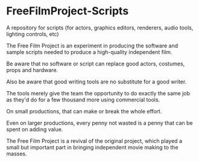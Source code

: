 # FreeFilmProject-Scripts
A repository for scripts (for actors, graphics editors, renderers, audio tools, lighting controls, etc)

The Free Film Project is an experiment in producing the software and sample scripts needed to produce a high-quality independent film.

Be aware that no software or script can replace good actors, costumes, props and hardware.

Also be aware that good writing tools are no substitute for a good writer.

The tools merely give the team the opportunity to do exactly the same job as they'd do for a few thousand more using commercial tools.

On small productions, that can make or break the whole effort.

Even on larger productions, every penny not wasted is a penny that can be spent on adding value.

The Free Film Project is a revival of the original project, which played a small but important part in bringing independent movie making to the masses.
